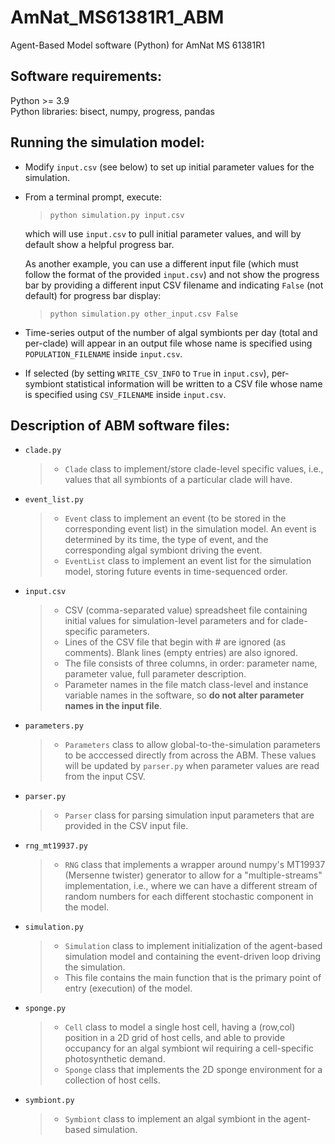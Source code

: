 # AmNat_MS61381R1_ABM

Agent-Based Model software (Python) for AmNat MS 61381R1

## Software requirements:

Python >= 3.9<br>
Python libraries: bisect, numpy, progress, pandas  

## Running the simulation model:

- Modify `input.csv` (see below) to set up initial parameter values for the simulation.
- From a terminal prompt, execute:

  > `python simulation.py input.csv`
  
  which will use `input.csv` to pull initial parameter values, and will by default show a helpful progress bar.
  
  As another example, you can use a different input file (which must follow the format of the provided `input.csv`) and not show the progress bar by providing a different input CSV filename and indicating `False` (not default) for progress bar display:
  
  > `python simulation.py other_input.csv False`
  
- Time-series output of the number of algal symbionts per day (total and per-clade) will appear in an output file whose name is specified using `POPULATION_FILENAME` inside `input.csv`.
- If selected (by setting `WRITE_CSV_INFO` to `True` in `input.csv`), per-symbiont statistical information will be written to a CSV file whose name is specified using `CSV_FILENAME` inside `input.csv`.

## Description of ABM software files:

- `clade.py`

  > - `Clade` class to implement/store clade-level specific values, i.e., values that all symbionts of a particular clade will have.
  
- `event_list.py`

  > - `Event` class to implement an event (to be stored in the corresponding event list) in the simulation model.  An event is determined by its time, the type of event, and the corresponding algal symbiont driving the event.
  > - `EventList` class to implement an event list for the simulation model, storing future events in time-sequenced order.

- `input.csv`

  > - CSV (comma-separated value) spreadsheet file containing initial values for simulation-level parameters and for clade-specific parameters.
  > - Lines of the CSV file that begin with # are ignored (as comments).  Blank lines (empty entries) are also ignored.
  > - The file consists of three columns, in order: parameter name, parameter value, full parameter description.
  > - Parameter names in the file match class-level and instance variable names in the software, so **do not alter parameter names in the input file**.

- `parameters.py`

  > - `Parameters` class to allow global-to-the-simulation parameters to be acccessed directly from across the ABM.  These values will be updated by        `parser.py` when parameter values are read from the input CSV.

- `parser.py`

  > - `Parser` class for parsing simulation input parameters that are provided in the CSV input file.

- `rng_mt19937.py`

  > - `RNG` class that implements a wrapper around numpy's MT19937 (Mersenne twister) generator to allow for a "multiple-streams" implementation, i.e., where we can have a different stream of random numbers for each different stochastic component in the model.  
        
- `simulation.py`

  > - `Simulation` class to implement initialization of the agent-based simulation model and containing the event-driven loop driving the simulation.
  > - This file contains the main function that is the primary point of entry (execution) of the model.

- `sponge.py`

  > - `Cell` class to model a single host cell, having a (row,col) position in a 2D grid of host cells, and able to provide occupancy for an algal symbiont wil requiring a cell-specific photosynthetic demand.
  > - `Sponge` class that implements the 2D sponge environment for a collection of host cells.
  
- `symbiont.py`

  > - `Symbiont` class to implement an algal symbiont in the agent-based simulation.
